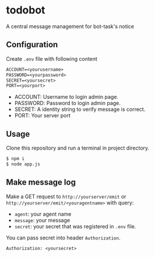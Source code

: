 # todobot
A central message management for bot-task's notice

## Configuration

Create `.env` file with following content

```txt
ACCOUNT=<yourusername>
PASSWORD=<yourpassword>
SECRET=<yoursecret>
PORT=<yourport>
```

- ACCOUNT: Username to login admin page.
- PASSWORD: Password to login admin page.
- SECRET: A identity string to verify message is correct.
- PORT: Your server port

## Usage

Clone this repository and run a terminal in project directory.

```bash
$ npm i
$ node app.js
```

## Make message log

Make a GET request to `http://yourserver/emit` or `http://yourserver/emit/<youragentname>` with query:

- `agent`: your agent name
- `message`: your message
- `secret`: your secret that was registered in `.env` file.

You can pass secret into header `Authorization`.

```
Authorization: <yoursecret>
```